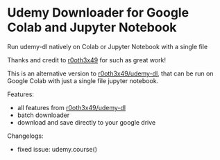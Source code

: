 # Udemy Downloader for Google Colab and Jupyter Notebook
Run udemy-dl natively on Colab or Jupyter Notebook with a single file

Thanks and credit to [r0oth3x49](https://github.com/r0oth3x49/) for such as great work!

This is an alternative version to [r0oth3x49/udemy-dl](https://github.com/r0oth3x49/udemy-dl), that can be run on Google Colab with just a single file jupyter notebook.

Features:

  - all features from [r0oth3x49/udemy-dl](https://github.com/r0oth3x49/udemy-dl)
  - batch downloader
  - download and save directly to your google drive

Changelogs:

  - fixed issue: udemy.course()

